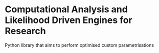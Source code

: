 # Computational Analysis and Likelihood Driven Engines for Research
Python library that aims to perform optimised custom parametrisations
